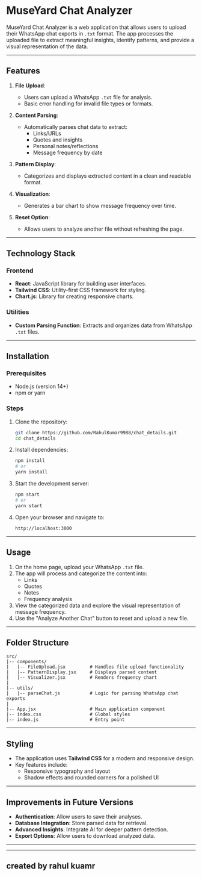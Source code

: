 # MuseYard Chat Analyzer

MuseYard Chat Analyzer is a web application that allows users to upload their WhatsApp chat exports in `.txt` format. The app processes the uploaded file to extract meaningful insights, identify patterns, and provide a visual representation of the data.

---

## Features

1. **File Upload**:
   - Users can upload a WhatsApp `.txt` file for analysis.
   - Basic error handling for invalid file types or formats.

2. **Content Parsing**:
   - Automatically parses chat data to extract:
     - Links/URLs
     - Quotes and insights
     - Personal notes/reflections
     - Message frequency by date

3. **Pattern Display**:
   - Categorizes and displays extracted content in a clean and readable format.

4. **Visualization**:
   - Generates a bar chart to show message frequency over time.

5. **Reset Option**:
   - Allows users to analyze another file without refreshing the page.

---

## Technology Stack

### Frontend
- **React**: JavaScript library for building user interfaces.
- **Tailwind CSS**: Utility-first CSS framework for styling.
- **Chart.js**: Library for creating responsive charts.

### Utilities
- **Custom Parsing Function**: Extracts and organizes data from WhatsApp `.txt` files.

---

## Installation

### Prerequisites
- Node.js (version 14+)
- npm or yarn

### Steps
1. Clone the repository:
   ```bash
   git clone https://github.com/RahulKumar9988/chat_details.git
   cd chat_details
   ```

2. Install dependencies:
   ```bash
   npm install
   # or
   yarn install
   ```

3. Start the development server:
   ```bash
   npm start
   # or
   yarn start
   ```

4. Open your browser and navigate to:
   ```
   http://localhost:3000
   ```

---

## Usage

1. On the home page, upload your WhatsApp `.txt` file.
2. The app will process and categorize the content into:
   - Links
   - Quotes
   - Notes
   - Frequency analysis
3. View the categorized data and explore the visual representation of message frequency.
4. Use the "Analyze Another Chat" button to reset and upload a new file.

---

## Folder Structure

```
src/
|-- components/
|   |-- FileUpload.jsx         # Handles file upload functionality
|   |-- PatternDisplay.jsx     # Displays parsed content
|   |-- Visualizer.jsx         # Renders frequency chart
|
|-- utils/
|   |-- parseChat.js           # Logic for parsing WhatsApp chat exports
|
|-- App.jsx                    # Main application component
|-- index.css                  # Global styles
|-- index.js                   # Entry point
```

---

## Styling
- The application uses **Tailwind CSS** for a modern and responsive design.
- Key features include:
  - Responsive typography and layout
  - Shadow effects and rounded corners for a polished UI

---

## Improvements in Future Versions
- **Authentication**: Allow users to save their analyses.
- **Database Integration**: Store parsed data for retrieval.
- **Advanced Insights**: Integrate AI for deeper pattern detection.
- **Export Options**: Allow users to download analyzed data.

---


---

## created by rahul kuamr 


